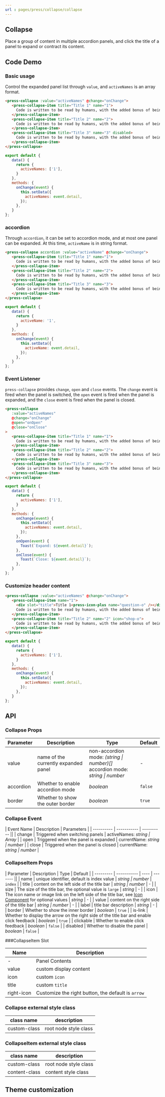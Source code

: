 ```yaml
---
url : pages/press/collapse/collapse
---
```


## Collapse


Place a group of content in multiple accordion panels, and click the title of a panel to expand or contract its content.

## Code Demo

### Basic usage

Control the expanded panel list through `value`, and `activeNames` is an array format.

```html
<press-collapse :value="activeNames" @change="onChange">
   <press-collapse-item title="Title 1" name="1">
     Code is written to be read by humans, with the added bonus of being able to run on a machine
   </press-collapse-item>
   <press-collapse-item title="Title 2" name="2">
     Code is written to be read by humans, with the added bonus of being able to run on a machine
   </press-collapse-item>
   <press-collapse-item title="Title 3" name="3" disabled>
     Code is written to be read by humans, with the added bonus of being able to run on a machine
   </press-collapse-item>
</press-collapse>
```

```javascript
export default {
   data() {
     return {
       activeNames: ['1'],
     }
   },
   methods: {
     onChange(event) {
       this.setData({
         activeNames: event.detail,
       });
     },
   }
};
```

### accordion

Through `accordion`, it can be set to accordion mode, and at most one panel can be expanded. At this time, `activeName` is in string format.

```html
<press-collapse accordion :value="activeName" @change="onChange">
   <press-collapse-item title="Title 1" name="1">
     Code is written to be read by humans, with the added bonus of being able to run on a machine
   </press-collapse-item>
   <press-collapse-item title="Title 2" name="2">
     Code is written to be read by humans, with the added bonus of being able to run on a machine
   </press-collapse-item>
   <press-collapse-item title="Title 3" name="3">
     Code is written to be read by humans, with the added bonus of being able to run on a machine
   </press-collapse-item>
</press-collapse>
```

```javascript
export default {
   data() {
     return {
       activeName: '1',
     }
   },
   methods: {
     onChange(event) {
       this.setData({
         activeName: event.detail,
       });
     },
   }
};
```

### Event Listener

`press-collapse` provides `change`, `open` and `close` events. The `change` event is fired when the panel is switched, the `open` event is fired when the panel is expanded, and the `close` event is fired when the panel is closed.

```html
<press-collapse
   :value="activeNames"
   @change="onChange"
   @open="onOpen"
   @close="onClose"
>
   <press-collapse-item title="Title 1" name="1">
     Code is written to be read by humans, with the added bonus of being able to run on a machine
   </press-collapse-item>
   <press-collapse-item title="Title 2" name="2">
     Code is written to be read by humans, with the added bonus of being able to run on a machine
   </press-collapse-item>
   <press-collapse-item title="Title 3" name="3">
     Code is written to be read by humans, with the added bonus of being able to run on a machine
   </press-collapse-item>
</press-collapse>
```

```javascript
export default {
   data() {
     return {
       activeNames: ['1'],
     }
   },
   methods: {
     onChange(event) {
       this.setData({
         activeNames: event.detail,
       });
     },
     onOpen(event) {
       Toast(`Expand: ${event.detail}`);
     },
     onClose(event) {
       Toast(`Close: ${event.detail}`);
     },
   }
};
```

### Customize header content

```html
<press-collapse :value="activeNames" @change="onChange">
   <press-collapse-item name="1">
     <div slot="title">Title 1<press-icon-plus name="question-o" /></div>
     Code is written to be read by humans, with the added bonus of being able to run on a machine
   </press-collapse-item>
   <press-collapse-item title="Title 2" name="2" icon="shop-o">
     Code is written to be read by humans, with the added bonus of being able to run on a machine
   </press-collapse-item>
</press-collapse>
```

```javascript
export default {
   data() {
     return {
       activeNames: ['1'],
     }
   },
   methods: {
     onChange(event) {
       this.setData({
         activeNames: event.detail,
       });
     },
   }
};
```

## API

### Collapse Props

| Parameter | Description                          | Type                                                                             | Default |
| --------- | ------------------------------------ | -------------------------------------------------------------------------------- | ------- |
| value     | name of the currently expanded panel | non-accordion mode: _(string \| number)[]_<br>accordion mode: _string \| number_ | -       |
| accordion | Whether to enable accordion mode     | _boolean_                                                                        | `false` |
| border    | Whether to show the outer border     | _boolean_                                                                        | `true`  |

### Collapse Event

| Event Name | Description | Parameters |
| ---------- | ----------- | ---------- ||
| change     | Triggered when switching panels      | activeNames: _string \| Array_  |
| open       | Triggered when the panel is expanded | currentName: _string \| number_ |
| close      | Triggered when the panel is closed   | currentName: _string \| number_ |

### CollapseItem Props

| Parameter | Description | Type | Default |
| --------- | ----------- | ---- | ------- ||
| name      | unique identifier, default is index value                                                                       | _string \| number_ | `index` |
| title     | content on the left side of the title bar                                                                       | _string \| number_ | -       |
| size      | The size of the title bar, the optional value is `large`                                                        | _string_           | -       |
| icon      | The icon name or image link on the left side of the title bar, see [Icon Component](./press-icon-plus) for optional values | _string_           | -       |
| value     | content on the right side of the title bar                                                                      | _string \| number_ | -       |
| label     | title bar description                                                                                           | _string_           | -       |
| border    | Whether to show the inner border                                                                                | _boolean_          | `true`  |
| is-link   | Whether to display the arrow on the right side of the title bar and enable click feedback                       | _boolean_          | `true`  |
| clickable | Whether to enable click feedback                                                                                | _boolean_          | `false` |
| disabled  | Whether to disable the panel                                                                                    | _boolean_          | `false` |

###CollapseItem Slot

| Name       | Description                                        |
| ---------- | -------------------------------------------------- |
| -          | Panel Contents                                     |
| value      | custom display content                             |
| icon       | custom `icon`                                      |
| title      | custom `title`                                     |
| right-icon | Customize the right button, the default is `arrow` |

### Collapse external style class

| class name   | description           |
| ------------ | --------------------- |
| custom-class | root node style class |

### CollapseItem external style class

| class name    | description           |
| ------------- | --------------------- |
| custom-class  | root node style class |
| content-class | content style class   |


## Theme customization

<theme-config />